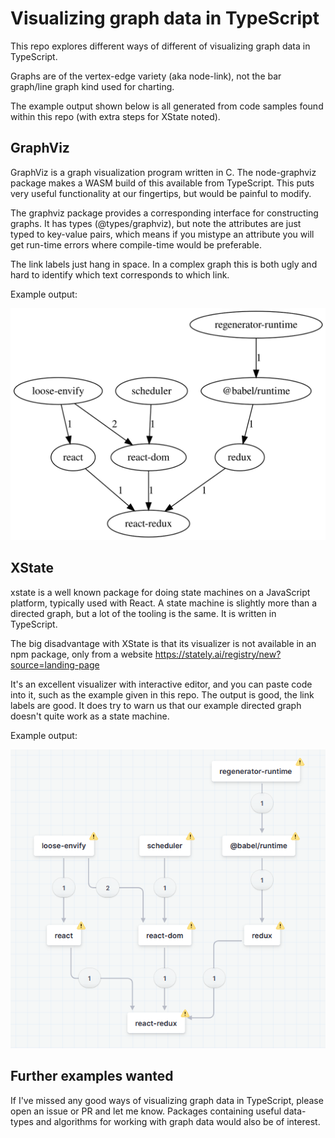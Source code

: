 # Visualizing graph data in TypeScript

This repo explores different ways of different of visualizing graph data in TypeScript.

Graphs are of the vertex-edge variety (aka node-link), not the bar graph/line graph kind used for charting.

The example output shown below is all generated from code samples found within this repo (with extra steps for XState noted).

## GraphViz

GraphViz is a graph visualization program written in C.  The node-graphviz package makes a WASM build of this available from TypeScript.  This puts very useful functionality at our fingertips, but would be painful to modify.

The graphviz package provides a corresponding interface for constructing graphs.  It has types (@types/graphviz), but note the attributes are just typed to key-value pairs, which means if you mistype an attribute you will get run-time errors where compile-time would be preferable.

The link labels just hang in space.  In a complex graph this is both ugly and hard to identify which text corresponds to which link.

Example output:

![](graphviz-example/src/graphvizExample.svg)

## XState

xstate is a well known package for doing state machines on a JavaScript platform, typically used with React.  A state machine is slightly more than a directed graph, but a lot of the tooling is the same.  It is written in TypeScript.

The big disadvantage with XState is that its visualizer is not available in an npm package, only from a website https://stately.ai/registry/new?source=landing-page

It's an excellent visualizer with interactive editor, and you can paste code into it, such as the example given in this repo.  The output is good, the link labels are good.  It does try to warn us that our example directed graph doesn't quite work as a state machine.

Example output:

![](xstate-example/src/xstateExample.png)

## Further examples wanted

If I've missed any good ways of visualizing graph data in TypeScript, please open an issue or PR and let me know.  Packages containing useful data-types and algorithms for working with graph data would also be of interest.
